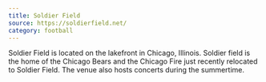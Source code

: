 ```yaml
---
title: Soldier Field
source: https://soldierfield.net/
category: football
---
```

Soldier Field is located on the lakefront in Chicago, Illinois. Soldier field
is the home of the Chicago Bears and the Chicago Fire just recently relocated
to Soldier Field. The venue also hosts concerts during the summertime.
